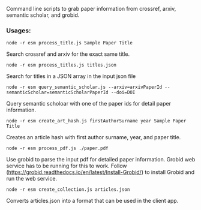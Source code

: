 Command line scripts to grab paper information from crossref, arxiv, semantic scholar, and grobid.

### Usages:

```
node -r esm process_title.js Sample Paper Title
```

Search crossref and arxiv for the exact same title.

```
node -r esm process_titles.js titles.json
```

Search for titles in a JSON array in the input json file

```
node -r esm query_semantic_scholar.js --arxiv=arxivPaperId --semanticScholar=semanticScholarPaperId --doi=DOI
```

Query semantic scholoar with one of the paper ids for detail paper information.

```
node -r esm create_art_hash.js firstAuthorSurname year Sample Paper Title
```

Creates an article hash with first author surname, year, and paper title.

```
node -r esm process_pdf.js ./paper.pdf
```

Use grobid to parse the input pdf for detailed paper information. Grobid web service has to be running for this to work. Follow (https://grobid.readthedocs.io/en/latest/Install-Grobid/) to install Grobid and run the web service.

```
node -r esm create_collection.js articles.json
```

Converts articles.json into a format that can be used in the client app.
